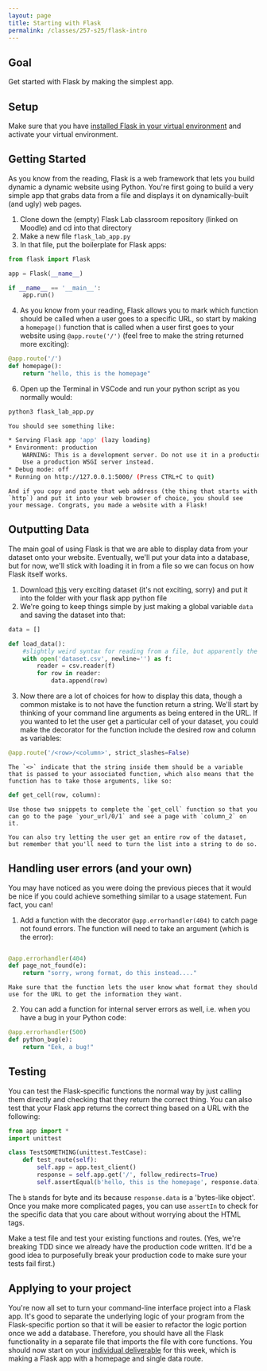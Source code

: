 ```yaml
---
layout: page
title: Starting with Flask
permalink: /classes/257-s25/flask-intro
---
```


## Goal
Get started with Flask by making the simplest app.

## Setup
Make sure that you have [installed Flask in your virtual environment](venv-guide) and activate your virtual environment.

## Getting Started
As you know from the reading, Flask is a web framework that lets you build dynamic a dynamic website using Python.
You're first going to build a very simple app that grabs data from a file and displays it on dynamically-built (and ugly) web pages.

1. Clone down the (empty) Flask Lab classroom repository (linked on Moodle) and cd into that directory
2. Make a new file `flask_lab_app.py`
3. In that file, put the boilerplate for Flask apps:
```python
from flask import Flask

app = Flask(__name__)

if __name__ == '__main__':
    app.run()
```
4. As you know from your reading, Flask allows you to mark which function should be called when a user goes to a specific URL, so start by making a `homepage()` function that is called when a user first goes to your website using `@app.route('/')` (feel free to make the string returned more exciting):
```python
@app.route('/')
def homepage():
    return "hello, this is the homepage"
```
6. Open up the Terminal in VSCode and run your python script as you normally would:
```bash
python3 flask_lab_app.py
```

    You should see something like:
```bash
* Serving Flask app 'app' (lazy loading)
* Environment: production
    WARNING: This is a development server. Do not use it in a production deployment.
    Use a production WSGI server instead.
* Debug mode: off
* Running on http://127.0.0.1:5000/ (Press CTRL+C to quit)
```

    And if you copy and paste that web address (the thing that starts with `http`) and put it into your web browser of choice, you should see your message. Congrats, you made a website with a Flask!


## Outputting Data
The main goal of using Flask is that we are able to display data from your dataset onto your website.
Eventually, we'll put your data into a database, but for now, we'll stick with loading it in from a file so we can focus on how Flask itself works.

1. Download [this](dataset.csv) very exciting dataset (it's not exciting, sorry) and put it into the folder with your flask app python file
2. We're going to keep things simple by just making a global variable `data` and saving the dataset into that:
```python
data = []

def load_data():
    #slightly weird syntax for reading from a file, but apparently the proper Pythonic way:
    with open('dataset.csv', newline='') as f:
        reader = csv.reader(f)
        for row in reader:
            data.append(row)
```
3. Now there are a lot of choices for how to display this data, though a common mistake is to not have the function return a string. We'll start by thinking of your command line arguments as being entered in the URL. If you wanted to let the user get a particular cell of your dataset, you could make the decorator for the function include the desired row and column as variables:
```python
@app.route('/<row>/<column>', strict_slashes=False)
```

    The `<>` indicate that the string inside them should be a variable that is passed to your associated function, which also means that the function has to take those arguments, like so:
```python
def get_cell(row, column):
```

    Use those two snippets to complete the `get_cell` function so that you can go to the page `your_url/0/1` and see a page with `column_2` on it.

    You can also try letting the user get an entire row of the dataset, but remember that you'll need to turn the list into a string to do so.

## Handling user errors (and your own)

You may have noticed as you were doing the previous pieces that it would be nice if you could achieve something similar to a usage statement.
Fun fact, you can!

1. Add a function with the decorator `@app.errorhandler(404)` to catch page not found errors. The function will need to take an argument (which is the error):
```python

@app.errorhandler(404)
def page_not_found(e):
    return "sorry, wrong format, do this instead...."
```

    Make sure that the function lets the user know what format they should use for the URL to get the information they want. 

2. You can add a function for internal server errors as well, i.e. when you have a bug in your Python code:
```python
@app.errorhandler(500)
def python_bug(e):
    return "Eek, a bug!"
```

## Testing
You can test the Flask-specific functions the normal way by just calling them directly and checking that they return the correct thing.
You can also test that your Flask app returns the correct thing based on a URL with the following:

```python
from app import *
import unittest

class TestSOMETHING(unittest.TestCase):
    def test_route(self):
        self.app = app.test_client()
        response = self.app.get('/', follow_redirects=True)
        self.assertEqual(b'hello, this is the homepage', response.data)
```
      
The `b` stands for byte and its because `response.data` is a 'bytes-like object'.
Once you make more complicated pages, you can use `assertIn` to check for the specific data that you care about without worrying about the HTML tags.

Make a test file and test your existing functions and routes. (Yes, we're breaking TDD since we already have the production code written. It'd be a good idea to purposefully break your production code to make sure your tests fail first.)

## Applying to your project
You're now all set to turn your command-line interface project into a Flask app.
It's good to separate the underlying logic of your program from the Flask-specific portion so that it will be easier to refactor the logic portion once we add a database.
Therefore, you should have all the Flask functionality in a separate file that imports the file with core functions.
You should now start on your [individual deliverable](project-2-ind) for this week, which is making a Flask app with a homepage and single data route.